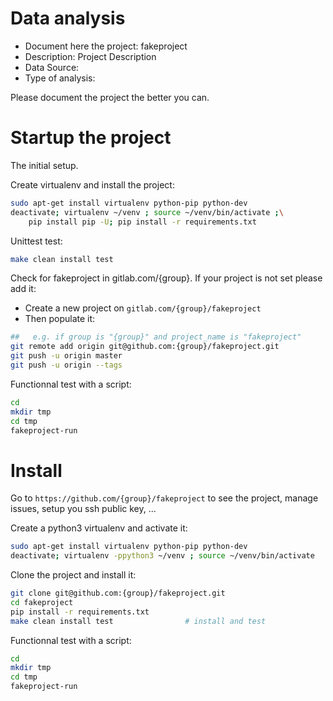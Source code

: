 # Data analysis
- Document here the project: fakeproject
- Description: Project Description
- Data Source:
- Type of analysis:

Please document the project the better you can.

# Startup the project

The initial setup.

Create virtualenv and install the project:
```bash
sudo apt-get install virtualenv python-pip python-dev
deactivate; virtualenv ~/venv ; source ~/venv/bin/activate ;\
    pip install pip -U; pip install -r requirements.txt
```

Unittest test:
```bash
make clean install test
```

Check for fakeproject in gitlab.com/{group}.
If your project is not set please add it:

- Create a new project on `gitlab.com/{group}/fakeproject`
- Then populate it:

```bash
##   e.g. if group is "{group}" and project_name is "fakeproject"
git remote add origin git@github.com:{group}/fakeproject.git
git push -u origin master
git push -u origin --tags
```

Functionnal test with a script:

```bash
cd
mkdir tmp
cd tmp
fakeproject-run
```

# Install

Go to `https://github.com/{group}/fakeproject` to see the project, manage issues,
setup you ssh public key, ...

Create a python3 virtualenv and activate it:

```bash
sudo apt-get install virtualenv python-pip python-dev
deactivate; virtualenv -ppython3 ~/venv ; source ~/venv/bin/activate
```

Clone the project and install it:

```bash
git clone git@github.com:{group}/fakeproject.git
cd fakeproject
pip install -r requirements.txt
make clean install test                # install and test
```
Functionnal test with a script:

```bash
cd
mkdir tmp
cd tmp
fakeproject-run
```
